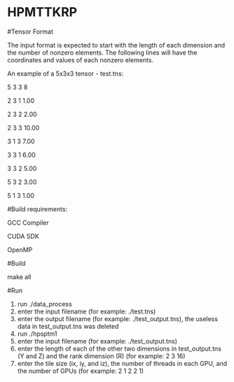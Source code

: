 # HPMTTKRP

#Tensor Format

The input format is expected to start with the length of each dimension and the number of nonzero elements. The following lines will have the coordinates and values of each nonzero elements. 

An example of a 5x3x3 tensor - test.tns:

5	3	3	8

2	3	1	1.00

2	3	2	2.00

2	3	3	10.00

3	1	3	7.00

3	3	1	6.00

3	3	2	5.00

5	3	2	3.00

5	1	3	1.00


#Build requirements:

GCC Compiler

CUDA SDK

OpenMP


#Build

make all


#Run

1. run ./data_process
2. enter the input filename (for example: ./test.tns)
3. enter the output filename (for example: ./test_output.tns), the useless data in test_output.tns was deleted
4. run ./hpsptm1
5. enter the input filename (for example: ./test_output.tns)
6. enter the length of each of the other two dimensions in test_output.tns (Y and Z) and the rank dimension (R) (for example: 2 3 16)
7. enter the tile size (ix, iy, and iz), the number of threads in each GPU, and the number of GPUs (for example: 2 1 2 2 1)

